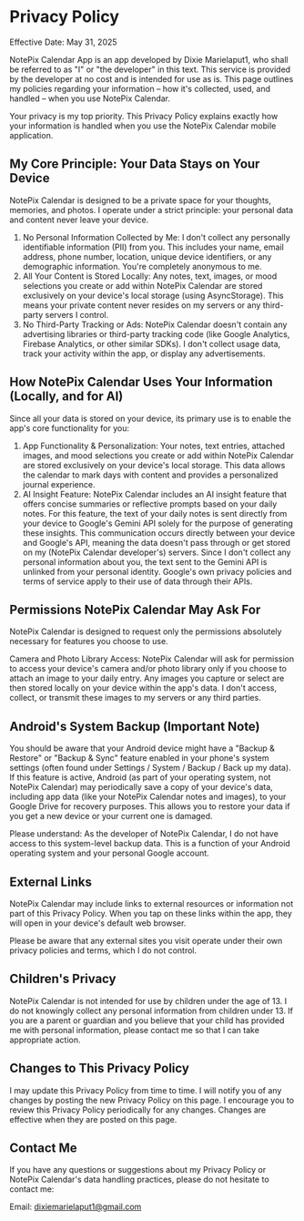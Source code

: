 # Privacy Policy
Effective Date: May 31, 2025

NotePix Calendar App is an app developed by Dixie Marielaput1, who shall be referred to as "I" or "the developer" in this text. This service is provided by the developer at no cost and is intended for use as is. This page outlines my policies regarding your information – how it's collected, used, and handled – when you use NotePix Calendar.

Your privacy is my top priority. This Privacy Policy explains exactly how your information is handled when you use the NotePix Calendar mobile application.

## My Core Principle: Your Data Stays on Your Device
NotePix Calendar is designed to be a private space for your thoughts, memories, and photos. I operate under a strict principle: your personal data and content never leave your device.

1. No Personal Information Collected by Me: I don't collect any personally identifiable information (PII) from you. 
This includes your name, email address, phone number, location, unique device identifiers, or any demographic information. You're completely anonymous to me.
2. All Your Content is Stored Locally: Any notes, text, images, or mood selections you create or add within NotePix Calendar are stored exclusively on your device's local storage (using AsyncStorage). This means your private content never resides on my servers or any third-party servers I control.
3. No Third-Party Tracking or Ads: NotePix Calendar doesn't contain any advertising libraries or third-party tracking code (like Google Analytics, Firebase Analytics, or other similar SDKs). I don't collect usage data, track your activity within the app, or display any advertisements.

## How NotePix Calendar Uses Your Information (Locally, and for AI)
Since all your data is stored on your device, its primary use is to enable the app's core functionality for you:

1. App Functionality & Personalization: Your notes, text entries, attached images, and mood selections you create or add within NotePix Calendar are stored exclusively on your device's local storage. This data allows the calendar to mark days with content and provides a personalized journal experience.
2. AI Insight Feature: NotePix Calendar includes an AI insight feature that offers concise summaries or reflective prompts based on your daily notes. For this feature, the text of your daily notes is sent directly from your device to Google's Gemini API solely for the purpose of generating these insights. This communication occurs directly between your device and Google's API, meaning the data doesn't pass through or get stored on my (NotePix Calendar developer's) servers. Since I don't collect any personal information about you, the text sent to the Gemini API is unlinked from your personal identity. Google's own privacy policies and terms of service apply to their use of data through their APIs.

## Permissions NotePix Calendar May Ask For
NotePix Calendar is designed to request only the permissions absolutely necessary for features you choose to use.

Camera and Photo Library Access: NotePix Calendar will ask for permission to access your device's camera and/or photo library only if you choose to attach an image to your daily entry. Any images you capture or select are then stored locally on your device within the app's data. I don't access, collect, or transmit these images to my servers or any third parties.

## Android's System Backup (Important Note)
You should be aware that your Android device might have a "Backup & Restore" or "Backup & Sync" feature enabled in your phone's system settings (often found under Settings / System / Backup / Back up my data). If this feature is active, Android (as part of your operating system, not NotePix Calendar) may periodically save a copy of your device's data, including app data (like your NotePix Calendar notes and images), to your Google Drive for recovery purposes. This allows you to restore your data if you get a new device or your current one is damaged.

Please understand: As the developer of NotePix Calendar, I do not have access to this system-level backup data. This is a function of your Android operating system and your personal Google account.

## External Links
NotePix Calendar may include links to external resources or information not part of this Privacy Policy. When you tap on these links within the app, they will open in your device's default web browser.

Please be aware that any external sites you visit operate under their own privacy policies and terms, which I do not control.

## Children's Privacy
NotePix Calendar is not intended for use by children under the age of 13. I do not knowingly collect any personal information from children under 13. If you are a parent or guardian and you believe that your child has provided me with personal information, please contact me so that I can take appropriate action.

## Changes to This Privacy Policy
I may update this Privacy Policy from time to time. I will notify you of any changes by posting the new Privacy Policy on this page. I encourage you to review this Privacy Policy periodically for any changes. Changes are effective when they are posted on this page.

## Contact Me
If you have any questions or suggestions about my Privacy Policy or NotePix Calendar's data handling practices, please do not hesitate to contact me:

Email: dixiemarielaput1@gmail.com